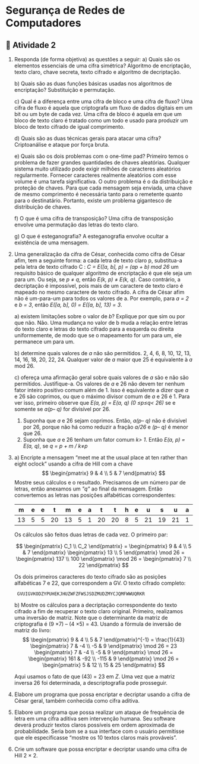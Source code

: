 ﻿# Segurança de Redes de Computadores

## :page_with_curl: Atividade 2

 1. Responda (de forma objetiva) as questões a seguir:
	a) Quais são os elementos essenciais de uma cifra simétrica?
	Algoritmo de encriptação, texto claro, chave secreta, texto cifrado e algoritmo de decriptação.
	
	b) Quais são as duas funções básicas usadas nos algoritmos de encriptação?
	Substituição e permutação.
	
	c) Qual é a diferença entre uma cifra de bloco e uma cifra de fluxo?
	Uma cifra de fluxo é aquela que criptografa um fluxo de dados digitais em um bit ou um 		byte de cada vez. Uma cifra de bloco é aquela em que um bloco de texto claro é tratado como um todo e usado para produzir um bloco de texto cifrado de igual comprimento.
	
	d) Quais são as duas técnicas gerais para atacar uma cifra?
	Criptoanálise e ataque por força bruta.
	
	e) Quais são os dois problemas com o one-time pad?
	Primeiro temos o problema de fazer grandes quantidades de chaves aleatórias. Qualquer sistema muito utilizado pode exigir milhões de caracteres aleatórios regularmente. Fornecer caracteres realmente aleatórios com esse volume é uma tarefa significativa.
	O outro problema é o da distribuição e proteção de chaves. Para que cada mensagem seja enviada, uma chave de mesmo comprimento é necessária tanto para o remetente quanto para o destinatário. Portanto, existe um problema gigantesco de distribuição de chaves.
	
	f) O que é uma cifra de transposição?
	Uma cifra de transposição envolve uma permutação das letras do texto claro.
	
	g) O que é esteganografia?
	A esteganografia envolve ocultar a existência de uma mensagem.

2. Uma generalização da cifra de César, conhecida como cifra de César afim, tem a seguinte forma:
a cada letra de texto claro p, substitua-a pela letra de texto cifrado C :
*C = E([a, b], p) = (ap + b) mod 26*
um requisito básico de qualquer algoritmo de encriptação é que ele seja um para um. Ou seja, se *p* ≠ *q*, então *E(k, p)* ≠ *E(k, q)*. Caso contrário, a decriptação é impossível, pois mais de um caractere de texto claro é mapeado no mesmo caractere de texto cifrado. A cifra de César afim não é um-para-um para todos os valores de a. Por exemplo, para *a = 2* e *b = 3*, então *E([a, b], 0) = E([a, b], 13) = 3*.

	a) existem limitações sobre o valor de *b*? Explique por que sim ou por que não.
	Não. Uma mudança no valor de b muda a relação entre letras do texto claro e letras do 	texto cifrado para a esquerda ou direita uniformemente, de modo que se o mapeamento for um para um, ele permanece um para um.

	b) determine quais valores de *a* não são permitidos.
	2, 4, 6, 8, 10, 12, 13, 14, 16, 18, 20, 22, 24. Qualquer valor de *a* maior que 25 é equivalente à *a* mod 26.

	c) ofereça uma afirmação geral sobre quais valores de *a* são e não são permitidos. Justifique-a.
	Os valores de *a* e 26 não devem ter nenhum fator inteiro positivo comum além de 1. Isso é equivalente a dizer que *a* e 26 são coprimos, ou que o máximo divisor comum de *a* e 26 é 1. Para ver isso, primeiro observe que *E(a, p) = E(a, q) (0 ≤p≤q< 26)* se e somente se *a(p– q)* for divisível por 26.
	1. Suponha que *a* e 26 sejam coprimos. Então, *a(p– q)* não é divisível por 26, porque não há como reduzir a fração *a/26* e *(p– q)* é menor que 26.
	2. Suponha que *a* e 26 tenham um fator comum *k> 1*. Então *E(a, p) = E(a, q)*, se *q = p + m / k*≠*p*

3. a) Encripte a mensagem “meet me at the usual place at ten rather than eight oclock” usando a cifra de Hill com a chave
	$$
   \begin{pmatrix}
9 & 4 \\
5 & 7
\end{pmatrix}
	$$
	Mostre seus cálculos e o resultado.
	Precisamos de um número par de letras, então anexamos um *"q"* ao final da mensagem. Então convertemos as letras nas posições alfabéticas correspondentes:
	
    |m|e|e|t|m|e|a|t|t|h|e|u|s|u|a|l|p|l|a|c|e|a|t|t|e|n|r|a|t|h|e|r|t|h|a|n|e|i|g|h|t|o|c|l|o|c|k|q|  
    |--|--|--|--|--|--|--|--|--|--|--|--|--|--|--|--|--|--|--|--|--|--|--|--|--|--|--|--|--|--|--|--|--|--|--|--|--|--|--|--|--|--|--|--|--|--|--|--|
    |13|5|5|20|13|5|1|20|20|8|5|21|19|21|1|12|16|12|1|3|5|1|20|20|5|14|18|1|20|8|5|18|20|8|1|14|5|9|7|8|20|15|3|12|15|3|11|17|
    
	Os cálculos são feitos duas letras de cada vez. O primeiro par:
	
	$$
\begin{pmatrix}
C_1 \\
C_2
\end{pmatrix}
=
\begin{pmatrix}
9 & 4 \\
5 & 7
\end{pmatrix}
\begin{pmatrix}
13 \\
5
\end{pmatrix}
\mod 26
=
\begin{pmatrix}
137 \\
100
\end{pmatrix}
\mod 26
=
\begin{pmatrix}
7 \\
22
\end{pmatrix}
$$




	Os dois primeiros caracteres do texto cifrado são as posições alfabéticas 7 e 22, que correspondem a GV. O texto cifrado completo:
	
	    GVUIGVKODZYPUHEKJHUZWFZFWSJSDZMUDZMYCJQMFWWUQRKR

	b) Mostre os cálculos para a decriptação correspondente do texto cifrado a fim de recuperar o texto claro original.
	Primeiro, realizamos uma inversão de matriz. Note que o determinante da matriz de criptografia é (9 ×7) – (4 ×5) = 43. Usando a fórmula de inversão de matriz do livro:
	$$
\begin{pmatrix}
9 & 4 \\
5 & 7
\end{pmatrix}^{-1}
=
\frac{1}{43}
\begin{pmatrix}
7 & -4 \\
-5 & 9
\end{pmatrix}
\mod 26
=
23
\begin{pmatrix}
7 & -4 \\
-5 & 9
\end{pmatrix}
\mod 26
=
\begin{pmatrix}
161 & -92 \\
-115 & 9
\end{pmatrix}
\mod 26
=
\begin{pmatrix}
5 & 12 \\
15 & 25
\end{pmatrix}
$$

	Aqui usamos o fato de que (43) = 23 em *Z*. Uma vez que a matriz inversa 26 foi determinada, a descriptografia pode prosseguir.

4. Elabore um programa que possa encriptar e decriptar usando a cifra de César geral, também conhecida como cifra aditiva.

5. Elabore um programa que possa realizar um ataque de frequência de letra em uma cifra aditiva sem intervenção humana. Seu software deverá produzir textos claros possíveis em ordem aproximada de probabilidade. Seria bom se a sua interface com o usuário permitisse que ele especificasse “mostre os 10 textos claros mais prováveis”.

6. Crie um software que possa encriptar e decriptar usando uma cifra de Hill 2 × 2.

